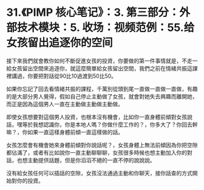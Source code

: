 # 31.《PIMP 核心笔记》：3. 第三部分：外部技术模块：5. 收场：视频范例：55.给女孩留出追逐你的空间

接下來我們就會教你如何不斷促進女孩的投資，你要做的第一件事情就是，不走一給女孩留出空間來追逐你，就這麼簡單給女孩留出空間，我們之前在情緒共振這課裡講過，你要把對話從90比10過渡到50比50。

如果你忘記了回去看情緒共振的課程，千萬別從頭到尾一直做一直做一直做，有趣的是大部分男人覺得，假如自己停止主動做了女孩，就會對她失去興趣而離開她，而正是因為這個男人一直在主動做主動做主動做。

即使女孩想要對這個男人投資，也根本沒有機會，比如你一直身體前傾對女孩說話，嘿等於我想認識你，你是本地人嗎？你做什麼工作的？，你多大了？你回去幹嘛？，你如果一直這樣身體前傾一直這樣做的話。

女孩怎麼會有機會她來身體前傾對你說話呢？，女孩身體上無法前傾因為你把空隙都佔滿了，或者有比如說你一直主動聊聊聊，女孩很多時候也想主動加入你的對話，也想主動提供話題，但是你滔滔不絕的一直不停的說說說。

沒有給女孩任何可以插話的空隙，女孩沒法通過主動和你聊天，接你話查的方式開始對你的投資。